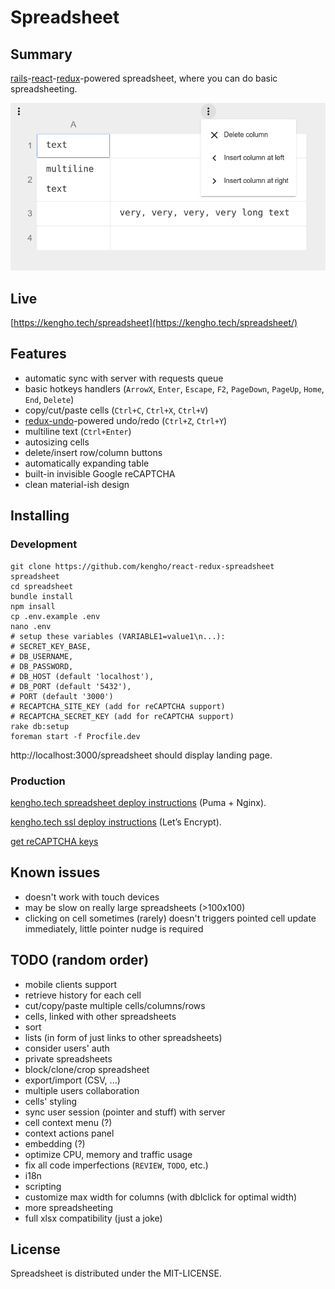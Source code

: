 # Spreadsheet

## Summary

[rails](http://rubyonrails.org/)-[react](https://facebook.github.io/react/)-[redux](http://redux.js.org/docs/introduction/)-powered spreadsheet, where you can do basic spreadsheeting.

![main view](/doc/img/main.png?raw=true)

## Live

[https://kengho.tech/spreadsheet](https://kengho.tech/spreadsheet/)

## Features

* automatic sync with server with requests queue
* basic hotkeys handlers (`ArrowX`, `Enter`, `Escape`, `F2`, `PageDown`, `PageUp`, `Home`, `End`, `Delete`)
* copy/cut/paste cells (`Ctrl+C`, `Ctrl+X`, `Ctrl+V`)
* [redux-undo](https://github.com/omnidan/redux-undo)-powered undo/redo (`Ctrl+Z`, `Ctrl+Y`)
* multiline text (`Ctrl+Enter`)
* autosizing cells
* delete/insert row/column buttons
* automatically expanding table
* built-in invisible Google reCAPTCHA
* clean material-ish design

## Installing

### Development

```
git clone https://github.com/kengho/react-redux-spreadsheet spreadsheet
cd spreadsheet
bundle install
npm insall
cp .env.example .env
nano .env
# setup these variables (VARIABLE1=value1\n...):
# SECRET_KEY_BASE,
# DB_USERNAME,
# DB_PASSWORD,
# DB_HOST (default 'localhost'),
# DB_PORT (default '5432'),
# PORT (default '3000')
# RECAPTCHA_SITE_KEY (add for reCAPTCHA support)
# RECAPTCHA_SECRET_KEY (add for reCAPTCHA support)
rake db:setup
foreman start -f Procfile.dev
```
http://localhost:3000/spreadsheet should display landing page.

### Production

[kengho.tech spreadsheet deploy instructions](https://gist.github.com/kengho/33a3e3da78006be1c9176af419f77063) (Puma + Nginx).

[kengho.tech ssl deploy instructions](https://gist.github.com/kengho/35114761b5ba338ed260a20c063df209) (Let’s Encrypt).

[get reCAPTCHA keys](https://www.google.com/recaptcha/admin)

## Known issues

* doesn't work with touch devices
* may be slow on really large spreadsheets (>100x100)
* clicking on cell sometimes (rarely) doesn't triggers pointed cell update immediately, little pointer nudge is required

## TODO (random order)

* mobile clients support
* retrieve history for each cell
* cut/copy/paste multiple cells/columns/rows
* cells, linked with other spreadsheets
* sort
* lists (in form of just links to other spreadsheets)
* consider users' auth
* private spreadsheets
* block/clone/crop spreadsheet
* export/import (CSV, ...)
* multiple users collaboration
* cells' styling
* sync user session (pointer and stuff) with server
* cell context menu (?)
* context actions panel
* embedding (?)
* optimize CPU, memory and traffic usage
* fix all code imperfections (`REVIEW`, `TODO`, etc.)
* i18n
* scripting
* customize max width for columns (with dblclick for optimal width)
* more spreadsheeting
* full xlsx compatibility (just a joke)

## License

Spreadsheet is distributed under the MIT-LICENSE.
